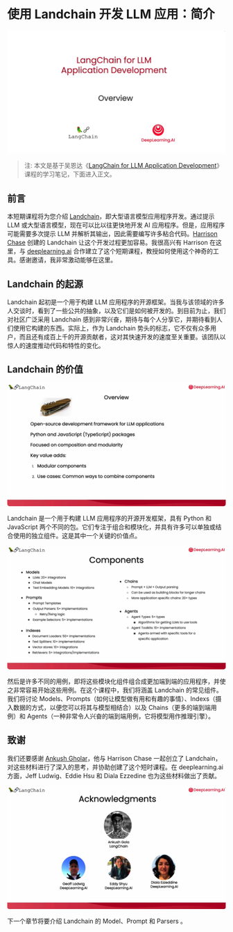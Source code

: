 # 使用 Landchain 开发 LLM 应用：简介

![intro_overview](../docs/intro/intro_overview.png)

> 注: 本文是基于吴恩达《[LangChain for LLM Application Development](https://learn.deeplearning.ai/langchain/lesson/1/introduction)》课程的学习笔记，下面进入正文。

## 前言

本短期课程将为您介绍 [Landchain](https://github.com/hwchase17/langchain)，即大型语言模型应用程序开发。通过提示 LLM 或大型语言模型，现在可以比以往更快地开发 AI 应用程序。但是，应用程序可能需要多次提示 LLM 并解析其输出，因此需要编写许多粘合代码。[Harrison Chase](https://www.linkedin.com/in/harrison-chase-961287118) 创建的 Landchain 让这个开发过程更加容易。我很高兴有 Harrison 在这里，与 [deeplearning.ai](https://learn.deeplearning.ai/) 合作建立了这个短期课程，教授如何使用这个神奇的工具。感谢邀请，我非常激动能够在这里。

## Landchain 的起源

Landchain 起初是一个用于构建 LLM 应用程序的开源框架。当我与该领域的许多人交谈时，看到了一些公共的抽象，以及它们是如何被开发的。到目前为止，我们对社区广泛采用 Landchain 感到非常兴奋，期待与每个人分享它，并期待看到人们使用它构建的东西。实际上，作为 Landchain 势头的标志，它不仅有众多用户，而且还有成百上千的开源贡献者，这对其快速开发的速度至关重要。该团队以惊人的速度推动代码和特性的变化。

## Landchain 的价值

![langchain-overview](../docs/intro/langchain-overview.png)

Landchain 是一个用于构建 LLM 应用程序的开源开发框架，具有 Python 和 JavaScript 两个不同的包。它们专注于组合和模块化，并具有许多可以单独或结合使用的独立组件。这是其中一个关键的价值点。

![langchain-overview](../docs/intro/langchain-components.png)

然后是许多不同的用例，即将这些模块化组件组合成更加端到端的应用程序，并使之非常容易开始这些用例。在这个课程中，我们将涵盖 Landchain 的常见组件。我们将讨论 Models、Prompts（如何让模型做有用和有趣的事情）、Indexs（摄入数据的方式，以便您可以将其与模型相结合）以及 Chains（更多的端到端用例）和 Agents（一种非常令人兴奋的端到端用例，它将模型用作推理引擎）。

## 致谢

我们还要感谢 [Ankush Gholar](https://www.linkedin.com/in/ankush-gola-77255866/)，他与 Harrison Chase 一起创立了 Landchain，对这些材料进行了深入的思考，并协助创建了这个短时课程。在 deeplearning.ai 方面，Jeff Ludwig、Eddie Hsu 和 Diala Ezzedine 也为这些材料做出了贡献。

![langchain-overview](../docs/intro/intro_thanks.png)

下一个章节将要介绍 Landchain 的 Model、Prompt 和 Parsers 。
